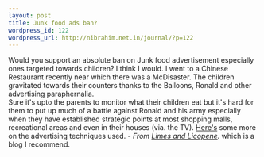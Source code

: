 ```yaml
--- 
layout: post
title: Junk food ads ban?
wordpress_id: 122
wordpress_url: http://nibrahim.net.in/journal/?p=122
---
```

Would you support an absolute ban on Junk food advertisement especially ones targeted towards children? I think I would. I went to a Chinese Restaurant recently near which there was a McDisaster. The children gravitated towards their counters thanks to the Balloons, Ronald and other advertising paraphernalia. <br />Sure it's upto the parents to monitor what their children eat but it's hard for them to put up much of a battle against Ronald and his army especially when they have established strategic points at most shopping malls, recreational areas and even in their houses (via. the TV). <a href="http://choice.com.au/viewArticle.aspx?id=105275&catId=100288&tid=100008&p=2&title=Food+marketing%3a+child's+play%3f">Here's</a> some more on the advertising techniques used. - <i>From <a href="http://www.kathrynelliott.com.au/blog/2007/10/30/would-you-support-a-world-wide-ban-on-junk-food-advertising">Limes and Licopene</a>.</i> which is a blog I recommend.
